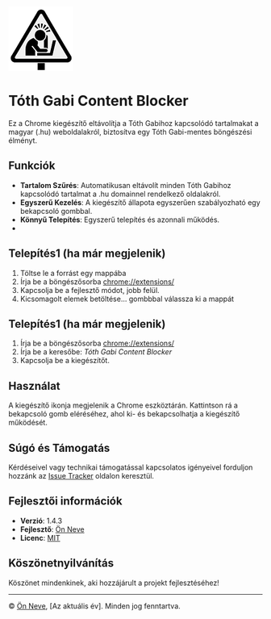 ![Tóth Gabi Content Blocker](icon128.png)
# Tóth Gabi Content Blocker


Ez a Chrome kiegészítő eltávolítja a Tóth Gabihoz kapcsolódó tartalmakat a magyar (.hu) weboldalakról, biztosítva egy Tóth Gabi-mentes böngészési élményt.

## Funkciók

- **Tartalom Szűrés**: Automatikusan eltávolít minden Tóth Gabihoz kapcsolódó tartalmat a .hu domainnel rendelkező oldalakról.
- **Egyszerű Kezelés**: A kiegészítő állapota egyszerűen szabályozható egy bekapcsoló gombbal.
- **Könnyű Telepítés**: Egyszerű telepítés és azonnali működés.
- 
## Telepítés1 (ha már megjelenik)
1. Töltse le a forrást egy mappába
2. Írja be a böngészősorba [chrome://extensions/](chrome://extensions/)
3. Kapcsolja be a fejlesztő módot, jobb felül.
5. Kicsomagolt elemek betöltése... gombbbal válassza ki a mappát

## Telepítés1 (ha már megjelenik)
1. Írja be a böngészősorba [chrome://extensions/](chrome://extensions/)
2. Írja be a keresőbe: *Tóth Gabi Content Blocker*
3. Kapcsolja be a kiegészítőt.

## Használat

A kiegészítő ikonja megjelenik a Chrome eszköztárán. Kattintson rá a bekapcsoló gomb eléréséhez, ahol ki- és bekapcsolhatja a kiegészítő működését.

## Súgó és Támogatás

Kérdéseivel vagy technikai támogatással kapcsolatos igényeivel forduljon hozzánk az [Issue Tracker](#) oldalon keresztül.

## Fejlesztői információk

- **Verzió**: 1.4.3
- **Fejlesztő**: [Ön Neve](https://github.com/tajtipeter71)
- **Licenc**: [MIT](LICENSE)

## Köszönetnyilvánítás

Köszönet mindenkinek, aki hozzájárult a projekt fejlesztéséhez!

---

© [Ön Neve](https://github.com/YourUsername), [Az aktuális év]. Minden jog fenntartva.
